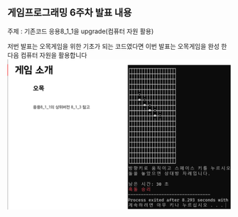 ## 게임프로그래밍 6주차 발표 내용

주제 : 기존코드 응용8_1_1을 upgrade(컴퓨터 자원 활용)

저번 발표는 오목게임을 위한 기초가 되는 코드였다면
이번 발표는 오목게임을 완성 한 다음 컴퓨터 자원을 활용합니다
![Screenshot](./img/p_게임소개.png)
